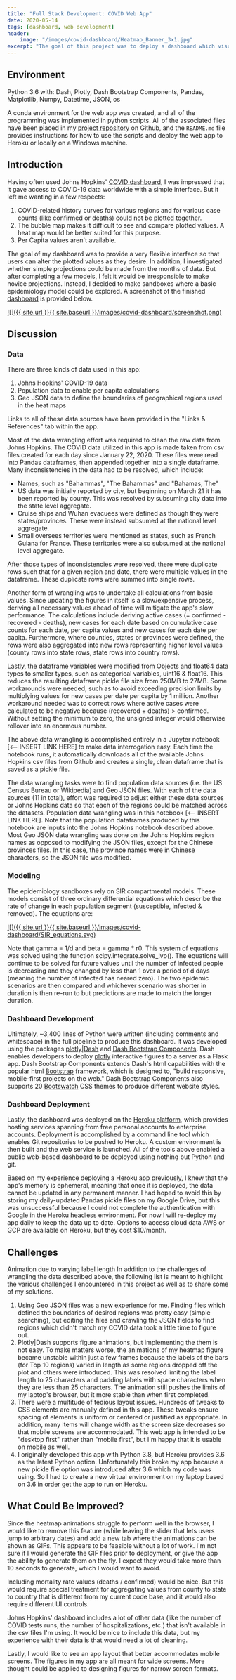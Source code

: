 ```yaml
---
title: "Full Stack Development: COVID Web App"
date: 2020-05-14
tags: [dashboard, web development]
header:
    image: "/images/covid-dashboard/Heatmap_Banner_3x1.jpg"
excerpt: "The goal of this project was to deploy a dashboard which visualizes Johns Hopkins data for worldwide COVID-19 infections, providing a lot of a customization for how the user wants to view the data."
---
```


## Environment
Python 3.6 with: Dash, Plotly, Dash Bootstrap Components, Pandas, Matplotlib, Numpy, Datetime, JSON, os

A conda environment for the web app was created, and all of the programming was implemented in python scripts.  All of the associated files have been placed in my [project repository](https://github.com/buckeye17/sleepwithdash) on Github, and the `README.md` file provides instructions for how to use the scripts and deploy the web app to Heroku or locally on a Windows machine.

## Introduction
Having often used Johns Hopkins' [COVID dashboard](https://github.com/CSSEGISandData/COVID-19/tree/master/csse_covid_19_data/csse_covid_19_daily_reports), I was impressed that it gave access to COVID-19 data worldwide with a simple interface.  But it left me wanting in a few respects:
1. COVID-related history curves for various regions and for various case counts (like confirmed or deaths) could not be plotted together.
2. The bubble map makes it difficult to see and compare plotted values.  A heat map would be better suited for this purpose.
3. Per Capita values aren't available.

The goal of my dashboard was to provide a very flexible interface so that users can alter the plotted values as they desire.  In addition, I investigated whether simple projections could be made from the months of data.  But after completing a few models, I felt it would be irresponsible to make novice projections.  Instead, I decided to make sandboxes where a basic epidemiology model could be explored. A screenshot of the finished [dashboard](https://sleepwithdash.herokuapp.com/) is provided below.

[![]({{ site.url }}{{ site.baseurl }}/images/covid-dashboard/screenshot.png)](https://sleepwithdash.herokuapp.com/)

## Discussion
### Data
There are three kinds of data used in this app:
1. Johns Hopkins' COVID-19 data
2. Population data to enable per capita calculations
3. Geo JSON data to define the boundaries of geographical regions used in the heat maps

Links to all of these data sources have been provided in the "Links & References" tab within the app.

Most of the data wrangling effort was required to clean the raw data from Johns Hopkins.  The COVID data utilized in this app is made taken from csv files created for each day since January 22, 2020.  These files were read into Pandas dataframes, then appended together into a single dataframe.  Many inconsistencies in the data had to be resolved, which include:
* Names, such as "Bahammas", "The Bahammas" and "Bahamas, The"
* US data was initially reported by city, but beginning on March 21 it has been reported by county.  This was resolved by subsuming city data into the state level aggregate.
* Cruise ships and Wuhan evacuees were defined as though they were states/provinces.  These were instead subsumed at the national level aggregate. 
* Small oversees territories were mentioned as states, such as French Guiana for France.  These territories were also subsumed at the national level aggregate.

After those types of inconsistencies were resolved, there were duplicate rows such that for a given region and date, there were multiple values in the dataframe.  These duplicate rows were summed into single rows.

Another form of wrangling was to undertake all calculations from basic values.  Since updating the figures in itself is a slow/expensive process, deriving all necessary values ahead of time will mitigate the app's slow performance.  The calculations include deriving active cases (= confirmed - recovered - deaths), new cases for each date based on cumulative case counts for each date, per capita values and new cases for each date per capita.  Furthermore, where counties, states or provinces were defined, the rows were also aggregated into new rows representing higher level values (county rows into state rows, state rows into country rows).

Lastly, the dataframe variables were modified from Objects and float64 data types to smaller types, such as categorical variables, uint16 & float16.  This reduces the resulting dataframe pickle file size from 250MB to 27MB.  Some workarounds were needed, such as to avoid exceeding precision limits by multiplying values for new cases per date per capita by 1 million.  Another workaround needed was to correct rows where active cases were calculated to be negative because (recovered + deaths) > confirmed.  Without setting the minimum to zero, the unsigned integer would otherwise rollover into an enormous number.

The above data wrangling is accomplished entirely in a Jupyter notebook [<-- INSERT LINK HERE] to make data interrogation easy.  Each time the notebook runs, it automatically downloads all of the available Johns Hopkins csv files from Github and creates a single, clean dataframe that is saved as a pickle file.

The data wrangling tasks were to find population data sources (i.e. the US Census Bureau or Wikipedia) and Geo JSON files.  With each of the data sources (11 in total), effort was required to adjust either these data sources or Johns Hopkins data so that each of the regions could be matched across the datasets.  Population data wrangling was in this notebook [<-- INSERT LINK HERE].  Note that the population dataframes produced by this notebook are inputs into the Johns Hopkins notebook described above.  Most Geo JSON data wrangling was done on the Johns Hopkins region names as opposed to modifying the JSON files, except for the Chinese provinces files.  In this case, the province names were in Chinese characters, so the JSON file was modified.

### Modeling
The epidemiology sandboxes rely on SIR compartmental models.  These models consist of three ordinary differential equations which describe the rate of change in each population segment (susceptible, infected & removed).  The equations are:

[![]({{ site.url }}{{ site.baseurl }}/images/covid-dashboard/SIR_equations.svg)](https://en.wikipedia.org/wiki/Compartmental_models_in_epidemiology#The_SIR_model_without_vital_dynamics)

Note that gamma = 1/d and beta = gamma * r0.  This system of equations was solved using the function scipy.integrate.solve_ivp().  The equations will continue to be solved for future values until the number of infected people is decreasing and they changed by less than 1 over a period of d days (meaning the number of infected has neared zero).  The two epidemic scenarios are then compared and whichever scenario was shorter in duration is then re-run to but predictions are made to match the longer duration.

### Dashboard Development
Ultimately, ~3,400 lines of Python were written (including comments and whitespace) in the full pipeline to produce this dashboard.  It was developed using the packages [plotly\|Dash](https://plot.ly/dash/) and [Dash Bootstrap Components](https://dash-bootstrap-components.opensource.faculty.ai/).  Dash enables developers to deploy [plotly](https://plot.ly/python/) interactive figures to a server as a Flask app.  Dash Bootstrap Components extends Dash's html capabilities with the popular html [Bootstrap](https://getbootstrap.com/) framework, which is designed to, "build responsive, mobile-first projects on the web."  Dash Bootstrap Components also supports 20 [Bootswatch](https://bootswatch.com/) CSS themes to produce different website styles.

### Dashboard Deployment
Lastly, the dashboard was deployed on the [Heroku platform](https://www.heroku.com/), which provides hosting services spanning from free personal accounts to enterprise accounts.  Deployment is accomplished by a command line tool which enables Git repositories to be pushed to Heroku.  A custom environment is then built and the web service is launched.  All of the tools above enabled a public web-based dashboard to be deployed using nothing but Python and git.

Based on my experience deploying a Heroku app previously, I knew that the app's memory is ephemeral, meaning that once it is deployed, the data cannot be updated in any permanent manner.  I had hoped to avoid this by storing my daily-updated Pandas pickle files on my Google Drive, but this was unsuccessful because I could not complete the authentication with Google in the Heroku headless environment.  For now I will re-deploy my app daily to keep the data up to date.  Options to access cloud data AWS or GCP are available on Heroku, but they cost $10/month.

## Challenges
Animation due to varying label length
In addition to the challenges of wrangling the data described above, the following list is meant to highlight the various challenges I encountered in this project as well as to share some of my solutions.
1. Using Geo JSON files was a new experience for me.  Finding files which defined the boundaries of desired regions was pretty easy (simple searching), but editing the files and crawling the JSON fields to find regions which didn't match my COVID data took a little time to figure out.
2. Plotly\|Dash supports figure animations, but implementing the them is not easy.  To make matters worse, the animations of my heatmap figure became unstable within just a few frames because the labels of the bars (for Top 10 regions) varied in length as some regions dropped off the plot and others were introduced.  This was resolved limiting the label length to 25 characters and padding labels with space characters when they are less than 25 characters.  The animation still pushes the limits of my laptop's browser, but it more stable than when first completed.
3. There were a multitude of tedious layout issues.  Hundreds of tweaks to CSS elements are manually defined in this app.  These tweaks ensure spacing of elements is uniform or centered or justified as appropriate.  In addition, many items will change width as the screen size decreases so that mobile screens are accommodated.  This web app is intended to be "desktop first" rather than "mobile first", but I'm happy that it is usable on mobile as well.
4. I originally developed this app with Python 3.8, but Heroku provides 3.6 as the latest Python option.  Unfortunately this broke my app because a new pickle file option was introduced after 3.6 which my code was using.  So I had to create a new virtual environment on my laptop based on 3.6 in order get the app to run on Heroku.

## What Could Be Improved?
Since the heatmap animations struggle to perform well in the browser, I would like to remove this feature (while leaving the slider that lets users jump to arbitrary dates) and add a new tab where the animations can be shown as GIFs.  This appears to be feasible without a lot of work.  I'm not sure if I would generate the GIF files prior to deployment, or give the app the ability to generate them on the fly.  I expect they would take more than 10 seconds to generate, which I would want to avoid.

Including mortality rate values (deaths / confirmed) would be nice.  But this would require special treatment for aggregating values from county to state to country that is different from my current code base, and it would also require different UI controls.

Johns Hopkins' dashboard includes a lot of other data (like the number of COVID tests runs, the number of hospitalizations, etc.) that isn't available in the csv files I'm using.  It would be nice to include this data, but my experience with their data is that would need a lot of cleaning.

Lastly, I would like to see an app layout that better accommodates mobile screens.  The figures in my app are all meant for wide screens.  More thought could be applied to designing figures for narrow screen formats.